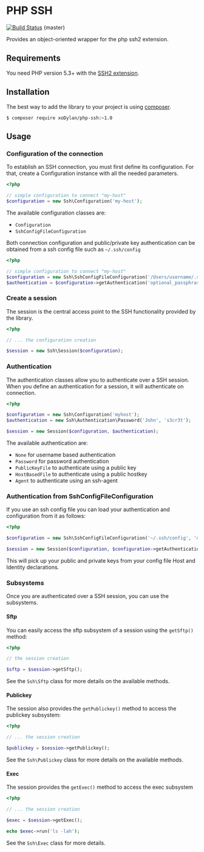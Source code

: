 PHP SSH
=======

[![Build Status](https://travis-ci.org/xoDylan/php-ssh.png?branch=master)](https://travis-ci.org/xoDylan/php-ssh) (master)

Provides an object-oriented wrapper for the php ssh2 extension.

Requirements
------------

You need PHP version 5.3+ with the [SSH2 extension](http://www.php.net/manual/en/book.ssh2.php).

Installation
------------

The best way to add the library to your project is using [composer](http://getcomposer.org).

    $ composer require xoDylan/php-ssh:~1.0

Usage
-----

### Configuration of the connection

To establish an SSH connection, you must first define its configuration.
For that, create a Configuration instance with all the needed parameters.

```php
<?php

// simple configuration to connect "my-host"
$configuration = new Ssh\Configuration('my-host');
```

The available configuration classes are:

- `Configuration`
- `SshConfigFileConfiguration`

Both connection configuration and public/private key authentication can be obtained from a ssh config file such as `~/.ssh/config`

```php
<?php

// simple configuration to connect "my-host"
$configuration = new Ssh\SshConfigFileConfiguration('/Users/username/.ssh/config', 'my-host');
$authentication = $configuration->getAuthentication('optional_passphrase', 'optional_username');
```

### Create a session

The session is the central access point to the SSH functionality provided by the library.

```php
<?php

// ... the configuration creation

$session = new Ssh\Session($configuration);
```

### Authentication

The authentication classes allow you to authenticate over a SSH session.
When you define an authentication for a session, it will authenticate on connection.

```php
<?php

$configuration = new Ssh\Configuration('myhost');
$authentication = new Ssh\Authentication\Password('John', 's3cr3t');

$session = new Session($configuration, $authentication);
```

The available authentication are:

 - `None` for username based authentication
 - `Password` for password authentication
 - `PublicKeyFile` to authenticate using a public key
 - `HostBasedFile` to authenticate using a public hostkey
 - `Agent` to authenticate using an ssh-agent

### Authentication from SshConfigFileConfiguration

If you use an ssh config file you can load your authentication and configuration from it as follows:

```php
<?php

$configuration = new Ssh\SshConfigFileConfiguration('~/.ssh/config', 'my-host');

$session = new Session($configuration, $configuration->getAuthentication());
```

This will pick up your public and private keys from your config file Host and Identity declarations.

### Subsystems

Once you are authenticated over a SSH session, you can use the subsystems.

#### Sftp

You can easily access the sftp subsystem of a session using the `getSftp()` method:

```php
<?php

// the session creation

$sftp = $session->getSftp();
```

See the `Ssh\Sftp` class for more details on the available methods.

#### Publickey

The session also provides the `getPublickey()` method to access the publickey subsystem:

```php
<?php

// ... the session creation

$publickey = $session->getPublickey();
```

See the `Ssh\Publickey` class for more details on the available methods.

#### Exec

The session provides the `getExec()` method to access the exec subsystem

```php
<?php

// ... the session creation

$exec = $session->getExec();

echo $exec->run('ls -lah');
```

See the `Ssh\Exec` class for more details.
